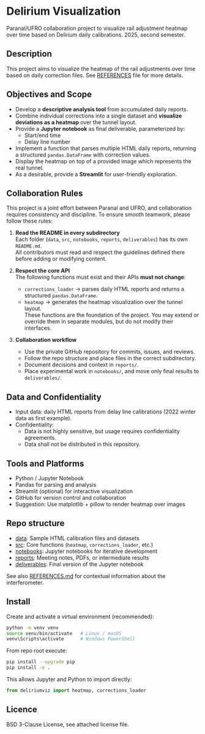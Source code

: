 # Delirium Visualization
Paranal/UFRO collaboration project to visualize rail adjustment heatmap over time based on Delirium daily calibrations. 2025, second semester.

## Description

This project aims to visualize the heatmap of the rail adjustments over time based on daily correction files. See [REFERENCES](REFERENCES.md) file for more details.

## Objectives and Scope

- Develop a **descriptive analysis tool** from accumulated daily reports.  
- Combine individual corrections into a single dataset and **visualize deviations as a heatmap** over the tunnel layout.  
- Provide a **Jupyter notebook** as final deliverable, parameterized by:
  - Start/end time
  - Delay line number  
- Implement a function that parses multiple HTML daily reports, returning a structured `pandas.DataFrame` with correction values.  
- Display the heatmap on top of a provided image which represents the real tunnel.
- As a desirable, provide a **Streamlit** for user-friendly exploration.

## Collaboration Rules

This project is a joint effort between Paranal and UFRO, and collaboration requires consistency and discipline. To ensure smooth teamwork, please follow these rules:

1. **Read the README in every subdirectory**  
   Each folder (`data`, `src`, `notebooks`, `reports`, `deliverables`) has its own `README.md`.  
   All contributors must read and respect the guidelines defined there before adding or modifying content.

2. **Respect the core API**  
   The following functions must exist and their APIs **must not change**:  
   - `corrections_loader` → parses daily HTML reports and returns a structured `pandas.DataFrame`.  
   - `heatmap` → generates the heatmap visualization over the tunnel layout.  
   These functions are the foundation of the project. You may extend or override them in separate modules, but do not modify their interfaces.

3. **Collaboration workflow**  
   - Use the private GitHub repository for commits, issues, and reviews.  
   - Follow the repo structure and place files in the correct subdirectory.  
   - Document decisions and context in `reports/`.  
   - Place experimental work in `notebooks/`, and move only final results to `deliverables/`.


## Data and Confidentiality

- Input data: daily HTML reports from delay line calibrations (2022 winter data as first example).  
- Confidentiality:  
  - Data is not highly sensitive, but usage requires confidentiality agreements.
  - Data shall not be distributed in this repository.

## Tools and Platforms

- Python / Jupyter Notebook  
- Pandas for parsing and analysis  
- Streamlit (optional) for interactive visualization  
- GitHub for version control and collaboration  
- Suggestion: Use matplotlib + pillow to render heatmap over images

## Repo structure

* [data](./data): Sample HTML calibration files and datasets  
* [src](./src): Core functions (`heatmap`, `corrections_loader`, etc.)  
* [notebooks](./notebooks): Jupyter notebooks for iterative development  
* [reports](./reports): Meeting notes, PDFs, or intermediate results  
* [deliverables](./deliverables): Final version of the Jupyter notebook

See also [REFERENCES.md](./REFERENCES.md) for contextual information about the interferometer.

## Install
Create and activate a virtual environment (recommended):

```bash
python -m venv venv
source venv/bin/activate   # Linux / macOS
venv\Scripts\activate      # Windows PowerShell
```

From repo root execute:
```bash
pip install --upgrade pip
pip install -e .
```

This allows Jupyter and Python to import directly:
```python
from deliriumviz import heatmap, corrections_loader
```

## Licence
BSD 3-Clause License, see attached license file.

